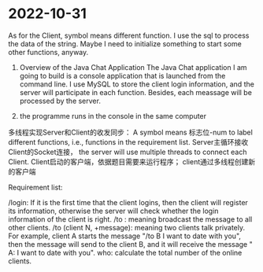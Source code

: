 # 2022-10-31

As for the Client,
symbol means different function.
I use the sql to process the data of the string.
Maybe I need to initialize something to start some other functions, anyway.

1. Overview of the Java Chat Application
The Java Chat application I am going to build is a console application that is launched from the command line. I use MySQL to store the client login information, and the server will participate in each function. Besides, each meassage will be processed by the server. 

3. the programme runs in the console in the same computer

多线程实现Server和Client的收发同步：
A symbol means 标志位-num to label different functions, i.e., functions in the requirement list.
Server主循环接收Client的Socket连接， the server will use multiple threads to connect each Client.
Client启动的客户端，依据题目需要来运行程序；
client通过多线程创建新的客户端

Requirement list: 

/login: If it is the first time that the client logins, then the client will register its information, otherwise the server will check whether the login information of the client is right.
/to : meaning broadcast the message to all other clients.
/to (client N, +message): meaning two clients talk privately. For example, client A starts the message "/to B I want to date with you", then the message will send to the client B, and it will receive the message " A: I want to date with you".
who: calculate the total number of the online clients.










